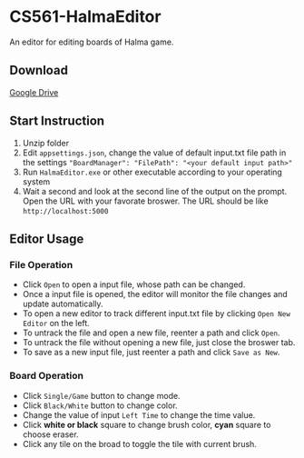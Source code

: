 # CS561-HalmaEditor

An editor for editing boards of Halma game.

## Download

[Google Drive](https://drive.google.com/open?id=1fk8teay6F7fJIZLwGEOB2oT7On7UnP0d)

## Start Instruction

1. Unzip folder
1. Edit `appsettings.json`, change the value of default input.txt file path in the settings `"BoardManager": "FilePath": "<your default input path>"`
1. Run `HalmaEditor.exe` or other executable according to your operating system
1. Wait a second and look at the second line of the output on the prompt.
    Open the URL with your favorate broswer. The URL should be like `http://localhost:5000`

## Editor Usage

### File Operation

* Click `Open` to open a input file, whose path can be changed.
* Once a input file is opened, the editor will monitor the file changes and update automatically.
* To open a new editor to track different input.txt file by clicking `Open New Editor` on the left.
* To untrack the file and open a new file, reenter a path and click `Open`.
* To untrack the file without opening a new file, just close the broswer tab.
* To save as a new input file, just reenter a path and click `Save as New`.

### Board Operation

* Click `Single/Game` button to change mode.
* Click `Black/White` button to change color.
* Change the value of input `Left Time` to change the time value.
* Click __white or black__ square to change brush color, __cyan__ square to choose eraser.
* Click any tile on the broad to toggle the tile with current brush.
